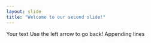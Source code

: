 ```yaml
---
layout: slide
title: "Welcome to our second slide!"
---
```

Your text
Use the left arrow to go back!
Appending lines
